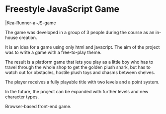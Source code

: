 # Freestyle JavaScript Game


| K e a - R u n n e r - a - J S - g a m e 

The game was developed in a group of 3 people during the course as an in-house creation. 

It is an idea for a game using only html and javacript. The aim of the project was to write a game with a free-to-play theme. 

The result is a platform game that lets you play as a little boy who has to travel through the whole shop to get the golden plush shark, but has to watch out for obstacles, hostile plush toys and chasms between shelves. 

The player receives a fully playable title with two levels and a point system.
 
In the future, the project can be expanded with further levels and new character types. 

Browser-based front-end game.

 
 
